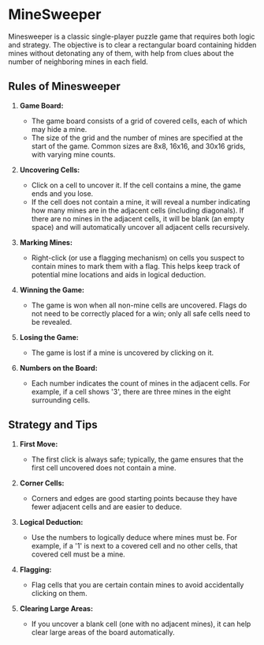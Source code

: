 # MineSweeper
Minesweeper is a classic single-player puzzle game that requires both logic and strategy. The objective is to clear a rectangular board containing hidden mines without detonating any of them, with help from clues about the number of neighboring mines in each field.

## Rules of Minesweeper

1. **Game Board:**
   - The game board consists of a grid of covered cells, each of which may hide a mine.
   - The size of the grid and the number of mines are specified at the start of the game. Common sizes are 8x8, 16x16, and 30x16 grids, with varying mine counts.

2. **Uncovering Cells:**
   - Click on a cell to uncover it. If the cell contains a mine, the game ends and you lose.
   - If the cell does not contain a mine, it will reveal a number indicating how many mines are in the adjacent cells (including diagonals). If there are no mines in the adjacent cells, it will be blank (an empty space) and will automatically uncover all adjacent cells recursively.

3. **Marking Mines:**
   - Right-click (or use a flagging mechanism) on cells you suspect to contain mines to mark them with a flag. This helps keep track of potential mine locations and aids in logical deduction.

4. **Winning the Game:**
   - The game is won when all non-mine cells are uncovered. Flags do not need to be correctly placed for a win; only all safe cells need to be revealed.

5. **Losing the Game:**
   - The game is lost if a mine is uncovered by clicking on it.

6. **Numbers on the Board:**
   - Each number indicates the count of mines in the adjacent cells. For example, if a cell shows '3', there are three mines in the eight surrounding cells.

## Strategy and Tips

1. **First Move:**
   - The first click is always safe; typically, the game ensures that the first cell uncovered does not contain a mine.

2. **Corner Cells:**
   - Corners and edges are good starting points because they have fewer adjacent cells and are easier to deduce.

3. **Logical Deduction:**
   - Use the numbers to logically deduce where mines must be. For example, if a '1' is next to a covered cell and no other cells, that covered cell must be a mine.

4. **Flagging:**
   - Flag cells that you are certain contain mines to avoid accidentally clicking on them.

5. **Clearing Large Areas:**
   - If you uncover a blank cell (one with no adjacent mines), it can help clear large areas of the board automatically.



